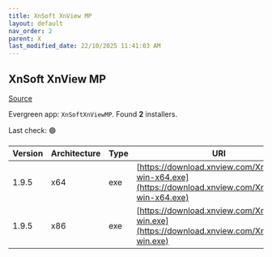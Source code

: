 ```yaml
---
title: XnSoft XnView MP
layout: default
nav_order: 2
parent: X
last_modified_date: 22/10/2025 11:41:03 AM
---
```


## XnSoft XnView MP

[Source](https://www.xnview.com/en/xnviewmp/)

Evergreen app: `XnSoftXnViewMP`. Found **2** installers.

Last check: 🟢

| Version | Architecture | Type | URI                                                                                                  |
| ------- | ------------ | ---- | ---------------------------------------------------------------------------------------------------- |
| 1.9.5   | x64          | exe  | [https://download.xnview.com/XnViewMP-win-x64.exe](https://download.xnview.com/XnViewMP-win-x64.exe) |
| 1.9.5   | x86          | exe  | [https://download.xnview.com/XnViewMP-win.exe](https://download.xnview.com/XnViewMP-win.exe)         |
